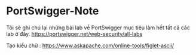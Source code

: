 # PortSwigger-Note
Tôi sẽ ghi chú lại những bài lab về PortSwigger mục tiêu làm hết tất cả các lab ở đây. 
    https://portswigger.net/web-security/all-labs


Tạo kiểu chữ : https://www.askapache.com/online-tools/figlet-ascii/
